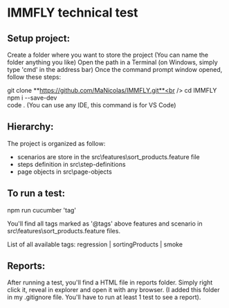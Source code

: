 # IMMFLY technical test

## Setup project:
Create a folder where you want to store the project (You can name the folder anything you like)
Open the path in a Terminal (on Windows, simply type 'cmd' in the address bar)
Once the command prompt window opened, follow these steps:

git clone **https://github.com/MaNicolas/IMMFLY.git**<br />
cd IMMFLY<br />
npm i --save-dev<br />
code . (You can use any IDE, this command is for VS Code)<br />

## Hierarchy:
The project is organized as follow:
- scenarios are store in the src\features\sort_products.feature file
- steps definition in src\step-definitions
- page objects in src\page-objects

## To run a test:
npm run cucumber 'tag'

You'll find all tags marked as '@tags' above features and scenario in src\features\sort_products.feature files.

List of all available tags:
regression | sortingProducts | smoke

## Reports:
After running a test, you'll find a HTML file in reports folder.
Simply right click it, reveal in explorer and open it with any browser.
(I added this folder in my .gitignore file. You'll have to run at least 1 test to see a report).